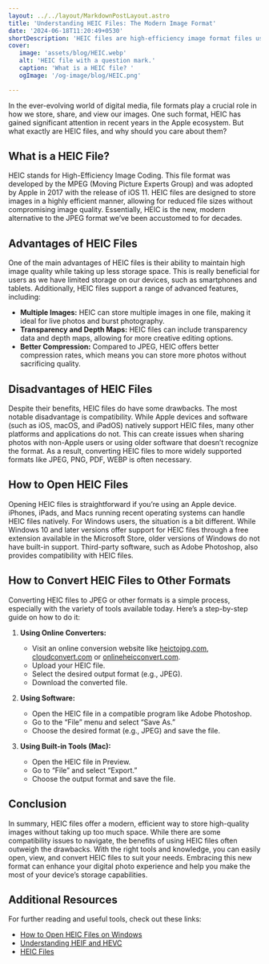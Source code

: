 ```yaml
---
layout: ../../layout/MarkdownPostLayout.astro
title: 'Understanding HEIC Files: The Modern Image Format'
date: '2024-06-18T11:20:49+0530'
shortDescription: 'HEIC files are high-efficiency image format files used by Apple devices to save storage while maintaining high image quality. They are a modern alternative to JPEG.'
cover: 
   image: 'assets/blog/HEIC.webp'
   alt: 'HEIC file with a question mark.'
   caption: 'What is a HEIC file? '
   ogImage: '/og-image/blog/HEIC.png'

---
```


In the ever-evolving world of digital media, file formats play a crucial role in how we store, share, and view our images. One such format, HEIC has gained significant attention in recent years in the Apple ecosystem. But what exactly are HEIC files, and why should you care about them?

## What is a HEIC File?

HEIC stands for High-Efficiency Image Coding. This file format was developed by the MPEG (Moving Picture Experts Group) and was adopted by Apple in 2017 with the release of iOS 11. HEIC files are designed to store images in a highly efficient manner, allowing for reduced file sizes without compromising image quality. Essentially, HEIC is the new, modern alternative to the JPEG format we’ve been accustomed to for decades.

## Advantages of HEIC Files

One of the main advantages of HEIC files is their ability to maintain high image quality while taking up less storage space. This is really beneficial for users as we have limited storage on our devices, such as smartphones and tablets. Additionally, HEIC files support a range of advanced features, including:
- **Multiple Images:** HEIC can store multiple images in one file, making it ideal for live photos and burst photography.
- **Transparency and Depth Maps:** HEIC files can include transparency data and depth maps, allowing for more creative editing options.
- **Better Compression:** Compared to JPEG, HEIC offers better compression rates, which means you can store more photos without sacrificing quality.

## Disadvantages of HEIC Files

Despite their benefits, HEIC files do have some drawbacks. The most notable disadvantage is compatibility. While Apple devices and software (such as iOS, macOS, and iPadOS) natively support HEIC files, many other platforms and applications do not. This can create issues when sharing photos with non-Apple users or using older software that doesn’t recognize the format. As a result, converting HEIC files to more widely supported formats like JPEG, PNG, PDF, WEBP is often necessary.

## How to Open HEIC Files

Opening HEIC files is straightforward if you’re using an Apple device. iPhones, iPads, and Macs running recent operating systems can handle HEIC files natively. For Windows users, the situation is a bit different. While Windows 10 and later versions offer support for HEIC files through a free extension available in the Microsoft Store, older versions of Windows do not have built-in support. Third-party software, such as Adobe Photoshop, also provides compatibility with HEIC files.

## How to Convert HEIC Files to Other Formats

Converting HEIC files to JPEG or other formats is a simple process, especially with the variety of tools available today. Here’s a step-by-step guide on how to do it:

1. **Using Online Converters:**
   - Visit an online conversion website like [heictojpg.com](https://heictojpg.com), [cloudconvert.com](https://cloudconvert.com) or [onlineheicconvert.com](https://onlineheicconvert.com/).
   - Upload your HEIC file.
   - Select the desired output format (e.g., JPEG).
   - Download the converted file.

2. **Using Software:**
   - Open the HEIC file in a compatible program like Adobe Photoshop.
   - Go to the “File” menu and select “Save As.”
   - Choose the desired format (e.g., JPEG) and save the file.

3. **Using Built-in Tools (Mac):**
   - Open the HEIC file in Preview.
   - Go to “File” and select “Export.”
   - Choose the output format and save the file.

## Conclusion

In summary, HEIC files offer a modern, efficient way to store high-quality images without taking up too much space. While there are some compatibility issues to navigate, the benefits of using HEIC files often outweigh the drawbacks. With the right tools and knowledge, you can easily open, view, and convert HEIC files to suit your needs. Embracing this new format can enhance your digital photo experience and help you make the most of your device’s storage capabilities.

## Additional Resources

For further reading and useful tools, check out these links:
- [How to Open HEIC Files on Windows](https://www.howtogeek.com/345504/how-to-open-heic-files-on-windows-or-convert-them-to-jpeg/)
- [Understanding HEIF and HEVC](https://support.apple.com/en-asia/116944)
- [HEIC Files](https://www.adobe.com/creativecloud/file-types/image/raster/heic-file.html)